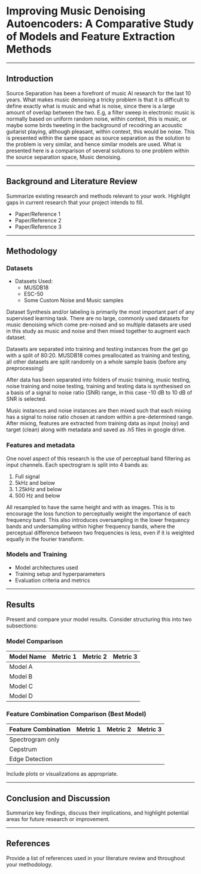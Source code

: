 # Improving Music Denoising Autoencoders: A Comparative Study of Models and Feature Extraction Methods

---

## Introduction
Source Separation has been a forefront of music AI research for the last 10 years. 
What makes music denoising a tricky problem is that it is difficult to define exactly what is music and what is noise, since there is a large amount of overlap between the two. E.g, a filter sweep in electronic music is normally based on uniform random noise, within context, this is music, or maybe some birds tweeting in the background of recodring an acoustic guitarist playing, although pleasant, within context, this would be noise. 
This is presented within the same space as source separation as the solution to the problem is very similar, and hence similar models are used. 
What is presented here is a comparison of several solutions to one problem within the source separation space, Music denoising. 

---

## Background and Literature Review
Summarize existing research and methods relevant to your work. Highlight gaps in current research that your project intends to fill.

- Paper/Reference 1
- Paper/Reference 2
- Paper/Reference 3

---

## Methodology

### Datasets 
- Datasets Used: 
    - MUSDB18
    - ESC-50
    - Some Custom Noise and Music samples

Dataset Synthesis and/or labeling is primarily the most important part of any supervised learning task. There are no large, commonly used datasets for music denoising which come pre-noised and so multiple datasets are used in this study as music and noise and then mixed together to augment each dataset. 

Datasets are separated into training and testing instances from the get go with a split of 80:20. MUSDB18 comes preallocated as training and testing, all other datasets are split randomly on a whole sample basis (before any preprocessing)

After data has been separated into folders of music training, music testing, noise training and noise testing, training and testing data is synthesised on a basis of a signal to noise ratio (SNR) range, in this case -10 dB to 10 dB of SNR is selected. 

Music instances and noise instances are then mixed such that each mixing has a signal to noise ratio chosen at random within a pre-determined range. After mixing, features are extracted from training data as input (noisy) and target (clean) along with metadata and saved as .h5 files in google drive. 

### Features and metadata
One novel aspect of this research is the use of perceptual band filtering as input channels. 
Each spectrogram is split into 4 bands as: 
1. Full signal 
2. 5kHz and below
3. 1.25kHz and below
4. 500 Hz and below

All resampled to have the same height and with as images. This is to encourage the loss function to perceptually weight the importance of each frequency band. This also introduces oversampling in the lower frequency bands and undersampling within higher frequency bands, where the perceptual difference between two frequencies is less, even if it is weighted equally in the fourier transform. 


### Models and Training
- Model architectures used
- Training setup and hyperparameters
- Evaluation criteria and metrics

---

## Results
Present and compare your model results. Consider structuring this into two subsections:

### Model Comparison

| Model Name | Metric 1 | Metric 2 | Metric 3 |
|------------|----------|----------|----------|
| Model A    |          |          |          |
| Model B    |          |          |          |
| Model C    |          |          |          |
| Model D    |          |          |          |

### Feature Combination Comparison (Best Model)

| Feature Combination | Metric 1 | Metric 2 | Metric 3 |
|---------------------|----------|----------|----------|
| Spectrogram only    |          |          |          |
| Cepstrum            |          |          |          |
| Edge Detection      |          |          |          |

Include plots or visualizations as appropriate.

---

## Conclusion and Discussion
Summarize key findings, discuss their implications, and highlight potential areas for future research or improvement.

---

## References
Provide a list of references used in your literature review and throughout your methodology.

